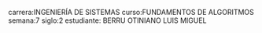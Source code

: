 carrera:INGENIERÍA DE SISTEMAS
curso:FUNDAMENTOS DE ALGORITMOS 
semana:7
siglo:2
estudiante: BERRU OTINIANO LUIS MIGUEL 
